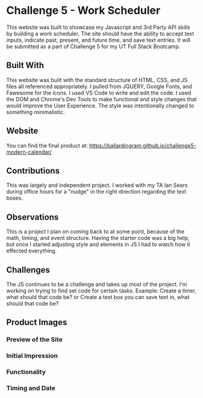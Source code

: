 # Challenge 5 - Work Scheduler
This website was built to showcase my Javascript and 3rd Party API skills by building a work scheduler. The site should have the ability to accept text inputs, indicate past, present, and future time, and save text entries. It will be submitted as a part of Challenge 5 for my UT Full Stack Bootcamp.

## Built With
This website was built with the standard structure of HTML, CSS, and JS files all referenced appropriately. I pulled from JQUERY, Google Fonts, and Fawesome for the icons. I used VS Code to write and edit the code. I used the DOM and Chrome's Dev Tools to make functional and style changes that would improve the User Experience. The style was intentionally changed to something minimalistic.

## Website
You can find the final product at: https://ballardingram.github.io/challenge5-modern-calendar/

## Contributions
This was largely and independent project. I worked with my TA Ian Sears during office hours for a "nudge" in the right direction regarding the text boxes.

## Observations
This is a project I plan on coming back to at some point, because of the math, timing, and event structure. Having the starter code was a big help, but once I started adjusting style and elements in JS I had to watch how it effected everything.

## Challenges
The JS continues to be a challenge and takes up most of the project. I'm working on trying to find set code for certain tasks. Example: Create a timer, what should that code be? or Create a text box you can save text in, what should that code be?

## Product Images

### Preview of the Site

### Initial Impression

### Functionality

### Timing and Date